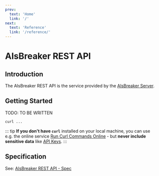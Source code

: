 ```yaml
---
prev:
  text: 'Home'
  link: '/'
next:
  text: 'Reference'
  link: '/reference/'
---
```


AIsBreaker REST API
===================

Introduction
------------
The AIsBreaker REST API is the service provided by the [AIsBreaker Server](./aisbreaker-server).


Getting Started
---------------
TODO: TO BE WRITTEN

```sh
curl ...
```

::: tip
**If you don't have `curl`** installed on your local machine, you can use e.g. the online service [Run Curl Commands Online](https://reqbin.com/curl) - but **never include sensitive data** like [API Keys](./api-keys.md).
:::


Specification
-------------
See: [AIsBreaker REST API - Spec](https://app.swaggerhub.com/apis/aisbreaker/ais1/)